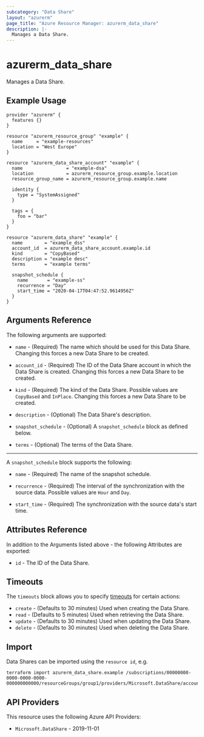 ```yaml
---
subcategory: "Data Share"
layout: "azurerm"
page_title: "Azure Resource Manager: azurerm_data_share"
description: |-
  Manages a Data Share.
---
```


# azurerm_data_share

Manages a Data Share.

## Example Usage

```hcl
provider "azurerm" {
  features {}
}

resource "azurerm_resource_group" "example" {
  name     = "example-resources"
  location = "West Europe"
}

resource "azurerm_data_share_account" "example" {
  name                = "example-dsa"
  location            = azurerm_resource_group.example.location
  resource_group_name = azurerm_resource_group.example.name

  identity {
    type = "SystemAssigned"
  }

  tags = {
    foo = "bar"
  }
}

resource "azurerm_data_share" "example" {
  name        = "example_dss"
  account_id  = azurerm_data_share_account.example.id
  kind        = "CopyBased"
  description = "example desc"
  terms       = "example terms"

  snapshot_schedule {
    name       = "example-ss"
    recurrence = "Day"
    start_time = "2020-04-17T04:47:52.9614956Z"
  }
}
```

## Arguments Reference

The following arguments are supported:

* `name` - (Required) The name which should be used for this Data Share. Changing this forces a new Data Share to be created.

* `account_id` - (Required) The ID of the Data Share account in which the Data Share is created. Changing this forces a new Data Share to be created.

* `kind` - (Required) The kind of the Data Share. Possible values are `CopyBased` and `InPlace`. Changing this forces a new Data Share to be created.

* `description` - (Optional) The Data Share's description.

* `snapshot_schedule` - (Optional) A `snapshot_schedule` block as defined below.

* `terms` - (Optional) The terms of the Data Share.

---

A `snapshot_schedule` block supports the following:

* `name` - (Required) The name of the snapshot schedule.

* `recurrence` - (Required) The interval of the synchronization with the source data. Possible values are `Hour` and `Day`.

* `start_time` - (Required) The synchronization with the source data's start time.

## Attributes Reference

In addition to the Arguments listed above - the following Attributes are exported:

* `id` - The ID of the Data Share.

## Timeouts

The `timeouts` block allows you to specify [timeouts](https://developer.hashicorp.com/terraform/language/resources/configure#define-operation-timeouts) for certain actions:

* `create` - (Defaults to 30 minutes) Used when creating the Data Share.
* `read` - (Defaults to 5 minutes) Used when retrieving the Data Share.
* `update` - (Defaults to 30 minutes) Used when updating the Data Share.
* `delete` - (Defaults to 30 minutes) Used when deleting the Data Share.

## Import

Data Shares can be imported using the `resource id`, e.g.

```shell
terraform import azurerm_data_share.example /subscriptions/00000000-0000-0000-0000-000000000000/resourceGroups/group1/providers/Microsoft.DataShare/accounts/account1/shares/share1
```

## API Providers
<!-- This section is generated, changes will be overwritten -->
This resource uses the following Azure API Providers:

* `Microsoft.DataShare` - 2019-11-01
